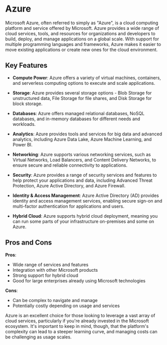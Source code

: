 # Azure

Microsoft Azure, often referred to simply as "Azure", is a cloud computing platform and service offered by Microsoft. Azure provides a wide range of cloud services, tools, and resources for organizations and developers to build, deploy, and manage applications on a global scale. With support for multiple programming languages and frameworks, Azure makes it easier to move existing applications or create new ones for the cloud environment.

## Key Features

- **Compute Power**: Azure offers a variety of virtual machines, containers, and serverless computing options to execute and scale applications.

- **Storage**: Azure provides several storage options - Blob Storage for unstructured data, File Storage for file shares, and Disk Storage for block storage.

- **Databases**: Azure offers managed relational databases, NoSQL databases, and in-memory databases for different needs and workloads.

- **Analytics**: Azure provides tools and services for big data and advanced analytics, including Azure Data Lake, Azure Machine Learning, and Power BI.

- **Networking**: Azure supports various networking services, such as Virtual Networks, Load Balancers, and Content Delivery Networks, to ensure secure and reliable connectivity to applications.

- **Security**: Azure provides a range of security services and features to help protect your applications and data, including Advanced Threat Protection, Azure Active Directory, and Azure Firewall.

- **Identity & Access Management**: Azure Active Directory (AD) provides identity and access management services, enabling secure sign-on and multi-factor authentication for applications and users.

- **Hybrid Cloud**: Azure supports hybrid cloud deployment, meaning you can run some parts of your infrastructure on-premises and some on Azure.

## Pros and Cons

**Pros**:

- Wide range of services and features
- Integration with other Microsoft products
- Strong support for hybrid cloud
- Good for large enterprises already using Microsoft technologies

**Cons**:

- Can be complex to navigate and manage
- Potentially costly depending on usage and services

Azure is an excellent choice for those looking to leverage a vast array of cloud services, particularly if you're already invested in the Microsoft ecosystem. It's important to keep in mind, though, that the platform's complexity can lead to a steeper learning curve, and managing costs can be challenging as usage scales.